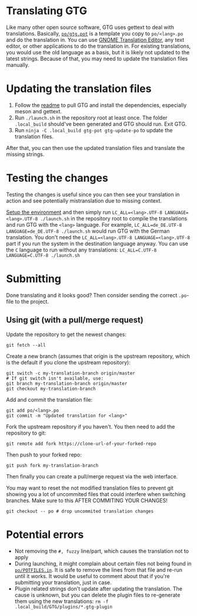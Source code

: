 # Translating GTG

Like many other open source software, GTG uses gettext to deal with translations.
Basically, [`po/gtg.pot`][gtg-pot] is a template you copy to `po/<lang>.po` and do the translation in.
You can use [GNOME Translation Editor][gtranslator], any text editor, or other applications to do the translation in.
For existing translations, you would use the old language as a basis, but it is likely not updated to the latest strings.
Because of that, you may need to update the translation files manually.

[gtg-pot]: ../../po/gtg.pot
[gtranslator]: https://wiki.gnome.org/Apps/Gtranslator/
[gettext-plural]: https://www.gnu.org/software/gettext/manual/html_node/Translating-plural-forms.html#Translating-plural-forms

# Updating the translation files

1. Follow the [readme][readme] to pull GTG and install the dependencies, especially meson and gettext.
2. Run `./launch.sh` in the repository root at least once. The folder `.local_build` should've been generated and GTG should run. Exit GTG.
3. Run `ninja -C .local_build gtg-pot gtg-update-po` to update the translation files.

[readme]: ../../README.md

After that, you can then use the updated translation files and translate the missing strings.

# Testing the changes

Testing the changes is useful since you can then see your translation in action and see potentially mistranslation due to missing context.

[Setup the environment][readme] and then simply run `LC_ALL=<lang>.UTF-8 LANGUAGE=<lang>.UTF-8 ./launch.sh` in the repository root to compile the translations and run GTG with the `<lang>` language.
For example, `LC_ALL=de_DE.UTF-8 LANGUAGE=de_DE.UTF-8 ./launch.sh` would run GTG with the German translation.
You don't need the `LC_ALL=<lang>.UTF-8 LANGUAGE=<lang>.UTF-8` part if you run the system in the destination language anyway.
You can use the `C` language to run without any translations: `LC_ALL=C.UTF-8 LANGUAGE=C.UTF-8 ./launch.sh`

# Submitting

Done translating and it looks good?
Then consider sending the correct `.po`-file to the project.

## Using git (with a pull/merge request)

Update the repository to get the newest changes:

    git fetch --all

Create a new branch (assumes that origin is the upstream repository, which is the default if you clone the upstream repository):

    git switch -c my-translation-branch origin/master
    # If git switch isn't available, use:
    git branch my-translation-branch origin/master
    git checkout my-translation-branch

Add and commit the translation file:

    git add po/<lang>.po
    git commit -m "Updated translation for <lang>"

Fork the upstream repository if you haven't.
You then need to add the repository to git:

    git remote add fork https://clone-url-of-your-forked-repo

Then push to your forked repo:

    git push fork my-translation-branch

Then finally you can create a pull/merge request via the web interface.

You may want to reset the not modified translation files to prevent git showing you a lot of uncommited files that could interfere when switching branches.
Make sure to this AFTER COMMITING YOUR CHANGES!

    git checkout -- po # drop uncommited translation changes

# Potential errors

* Not removing the `#, fuzzy` line/part, which causes the translation not to apply
* During launching, it might complain about certain files not being found in [`po/POTFILES.in`][POTFILES.IN].
  It is safe to remove the lines from that file and re-run until it works.
  It would be useful to comment about that if you're submitting your translation, just in case.
* Plugin related strings don't update after updating the translation.
  The cause is unknown, but you can delete the plugin files to re-generate
  them using the new translations: `rm -f .local_build/GTG/plugins/*.gtg-plugin`

[POTFILES.IN]: ../../po/POTFILES.in
